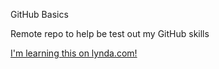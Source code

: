 GitHub Basics

Remote repo to help be test out my GitHub skills

[I'm learning this on lynda.com!](http://www.lynda.com)
